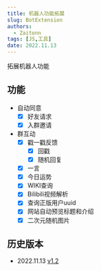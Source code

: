 ```yaml
---
title: 机器人功能拓展
slug: BotExtension
authors: 
  - Zaitonn
tags: [JS,工具]
date: 2022.11.13
---
```


拓展机器人功能

<!--truncate-->

## 功能

- 自动同意
  - [x] 好友请求
  - [x] 入群邀请
- 群互动
  - [x] 戳一戳反馈
    - [x] 回戳
    - [x] 随机回复
  - [x] 一言
  - [x] 今日运势
  - [x] WIKI查询
  - [x] Bilibili视频解析
  - [x] 查询正版用户uuid
  - [x] 网站自动预览标题和介绍
  - [x] 二次元随机图片

## 历史版本

- 2022.11.13 [v1.2](https://download.serein.cc/https://raw.githubusercontent.com/Zaitonn/Serein-Docs/publish/JS/BotExtension/v1.1/BotExtension.js)
